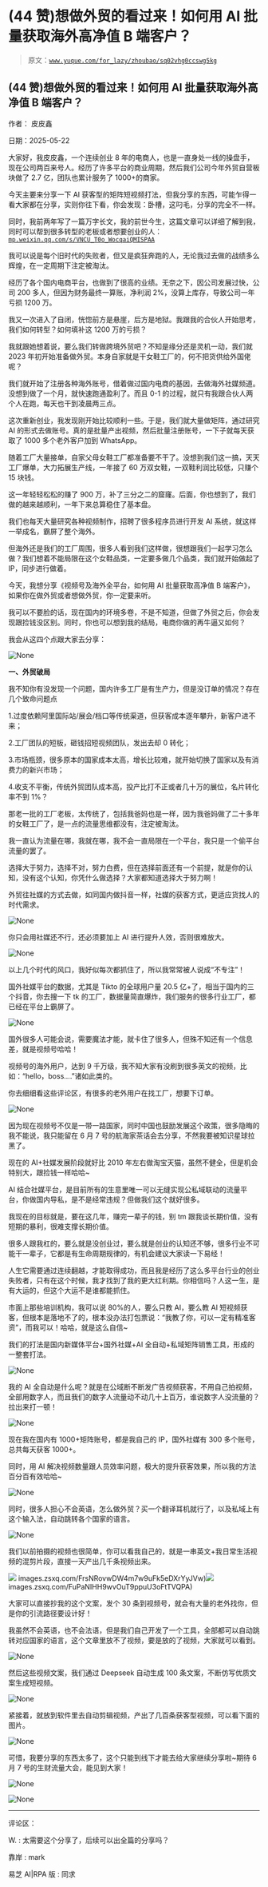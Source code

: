 # (44 赞)想做外贸的看过来！如何用 AI 批量获取海外高净值 B 端客户？

> 原文：[`www.yuque.com/for_lazy/zhoubao/sq02vhg0ccswg5kg`](https://www.yuque.com/for_lazy/zhoubao/sq02vhg0ccswg5kg)

## (44 赞)想做外贸的看过来！如何用 AI 批量获取海外高净值 B 端客户？

作者： 皮皮鑫

日期：2025-05-22

大家好，我皮皮鑫，一个连续创业 8 年的电商人，也是一直身处一线的操盘手，现在公司两百来号人。经历了许多平台的商业周期，然后我们公司今年外贸自营板块做了 2.7 亿，团队也累计服务了 1000+的商家。

今天主要来分享一下 AI 获客型的矩阵短视频打法，但我分享的东西，可能乍得一看大家都在分享，实则你往下看，你会发现：卧槽，这叼毛，分享的完全不一样。

同时，我前两年写了一篇万字长文，我的前世今生，这篇文章可以详细了解到我，同时可以帮到很多转型的老板或者想要创业的人： [`mp.weixin.qq.com/s/VNCU_T0o_WocqaiQMISPAA`](https://mp.weixin.qq.com/s/VNCU_T0o_WocqaiQMISPAA)

我可以说是每个旧时代的失败者，但又是疯狂奔跑的人，无论我过去做的战绩多么辉煌，在一定周期下注定被淘汰。

经历了各个国内电商平台，也做到了很高的业绩。无奈之下，因公司发展过快，公司 200 多人，但因为财务最终一算账，净利润 2%，没算上库存，导致公司一年亏损 1200 万。

我又一次进入了自闭，恍惚前方是悬崖，后方是地狱。我跟我的合伙人开始思考，我们如何转型？如何填补这 1200 万的亏损？

我就跟她想着说，要么我们转做跨境外贸吧？不知是缘分还是灵机一动，我们就 2023 年初开始准备做外贸。本身自家就是干女鞋工厂的，何不把货供给外国佬呢？

我们就开始了注册各种海外账号，借着做过国内电商的基因，去做海外社媒频道。没想到做了一个月，就快速跑通盈利了。而且 0-1 的过程，就只有我跟合伙人两个人在跑，每天也干到凌晨两三点。

这次重新创业，我发现刚开始比较顺利一些。于是，我们就大量做矩阵，通过研究 AI 的形式去做账号。真的是批量产出视频，然后批量注册账号，一下子就每天获取了 1000 多个老外客户加到 WhatsApp。

随着工厂大量接单，自家父母女鞋工厂都准备要不干了。没想到我们这一搞，天天工厂爆单，大力拓展生产线，一年接了 60 万双女鞋，一双鞋利润比较低，只赚个 15 块钱。

这一年轻轻松松的赚了 900 万，补了三分之二的窟窿。后面，你也想到了，我们做的越来越顺利，一年下来总算稳住了基本盘。

我们也每天大量研究各种视频制作，招聘了很多程序员进行开发 AI 系统，就这样一举成名，霸屏了整个海外。

但海外还是我们的工厂周围，很多人看到我们这样做，很想跟我们一起学习怎么做？我们想着不能局限在这个女鞋品类，一定要多做几个品类，我们就开始做起了 IP，同步进行做着。

今天，我想分享《视频号及海外全平台，如何用 AI 批量获取高净值 B 端客户》，如果你在做外贸或者想做外贸，你一定要来听。

我可以不要脸的话，现在国内的环境多卷，不是不知道，但做了外贸之后，你会发现跟捡钱没区别。同时，你也可以想到我的结局，电商你做的再牛逼又如何？

我会从这四个点跟大家去分享：

![](img/e147ea2eed4a168ceab10e4afa187a49.png "None")

**一、外贸破局**

我不知你有没发现一个问题，国内许多工厂是有生产力，但是没订单的情况？存在几个致命问题点

1.过度依赖阿里国际站/展会/档口等传统渠道，但获客成本逐年攀升，新客户进不来；

2.工厂团队的短板，砸钱招短视频团队，发出去却 0 转化；

3.市场瓶颈，很多原本的国家成本太高，增长比较难，就开始切换了国家以及有消费力的新兴市场；

4.收支不平衡，传统外贸团队成本高，投产比打不正或者几十万的展位，名片转化率不到 1%？

那老一批的工厂老板，太传统了，包括我爸妈也是一样，因为我爸妈做了二十多年的女鞋工厂了，是一点的流量思维都没有，注定被淘汰。

我一直认为流量在哪，我就在哪，我不会一直局限在一个平台，我只是一个偷平台流量的罢了。

选择大于努力，选择不对，努力白费，但在选择前面还有一个前提，就是你的认知，没有这个认知，你凭什么做选择？大家都知道选择大于努力啊！

外贸往社媒的方式去做，如同国内做抖音一样，社媒的获客方式，更适应货找人的时代需求。

![](img/0b338c2a681d801efcf4bff231c794f3.png "None")

你只会用社媒还不行，还必须要加上 AI 进行提升人效，否则很难放大。

![](img/8faadb4aca76ab4ac6d3ab9f41e4d9f4.png "None")

以上几个时代的风口，我好似每次都抓住了，所以我常常被人说成“不专注”！

国外社媒平台的数据，尤其是 Tikto 的全球用户量 20.5 亿+了，相当于国内的三个抖音，你去搜一下 tk 的工厂，数据量简直爆炸，我们服务的很多行业工厂，都已经在平台上霸屏了。

![](img/4cf326bc2c6bd5156cc8f890fa0b5769.png "None")

国外很多人可能会说，需要魔法才能，就卡住了很多人，但殊不知还有一个信息差，就是视频号哈哈！

视频号的海外用户，达到 9 千万级，我不知大家有没刷到很多英文的视频，比如：“hello，boss....”诸如此类的。

你去细细看这些评论区，有很多的老外用户在找工厂，想要下订单。

![](img/c447f3edceaef0d23e1be6fca4fd8f4e.png "None")

因为现在视频号不仅是一带一路国家，同时中国也鼓励发展这个政策，很多隐晦的我不能说，我只能留在 6 月 7 号的航海家茶话会去分享，不然我要被知识星球拉黑了。

现在的 AI+社媒发展阶段就好比 2010 年左右做淘宝天猫，虽然不健全，但是机会特别大，跟捡钱一样哈哈~

AI 结合社媒平台，是目前所有的生意里唯一可以无缝实现公私域联动的流量平台，你做国内导私，是不是经常违规？但做我们这个就好很多。

我现在的目标就是，要在这几年，赚完一辈子的钱，别 tm 跟我谈长期价值，没有短期的暴利，很难支撑长期价值。

很多人跟我杠的，要么就是没创业过，要么就是创业的认知还不够，很多行业不可能干一辈子，它都是有生命周期规律的，有机会建议大家读一下易经！

人生它需要通过连续翻越，才能取得成功，而且我是经历了这么多平台行业的创业失败者，只有在这个时候，我才找到了我的更大红利期。你相信吗？人这一生，是有大运的，但这个大运不是谁都能抓住。

市面上那些培训机构，我可以说 80%的人，要么只教 AI，要么教 AI 短视频获客，但根本是落地不了的，根本没办法打包票说：“我教了你，可以一定有精准客资”，而我可以！哈哈，就是这么自信~

我们的打法是国内新媒体平台+国外社媒+AI 全自动+私域矩阵销售工具，形成的一整套打法。

![](img/1821a8fb9cfe00f1c6ba4e3a6d9f9945.png "None")

我的 AI 全自动是什么呢？就是在公域断不断发广告视频获客，不用自己拍视频，全部用数字人，而且我们的数字人流量动不动几十上百万，谁说数字人没流量的？拉出来打一顿！

![](img/f70e54bc94d043c0ed9e1942e7e71508.png "None")

现在我在国内有 1000+矩阵账号，都是我自己的 IP，国外社媒有 300 多个账号，总共每天获客 1000+。

同时，用 AI 解决视频数量跟人员效率问题，极大的提升获客效果，所以我的方法百分百有效哈哈~

![](img/e1de68e8cce36c25a9a819b14afcee3f.png "None")

同时，很多人担心不会英语，怎么做外贸？买一个翻译耳机就行了，以及私域上有这个输入法，自动跳转各个国家的语言。

![](img/62f02099cb63c9f518b4ec0528f364b2.png "None")

我们以前拍摄的视频也很简单，你可以看我自己的，就是一串英文+我日常生活视频的混剪片段，直接一天产出几千条视频出来。

![](img/article-) images.zsxq.com/FrsNRovwDW4m7w9uFk5eDXrYyJVw)![](img/article-) images.zsxq.com/FuPaNIHH9wvOuT9ppuU3oFtTVQPA)

大家可以直接抄我的这个文案，发个 30 条到视频号，就会有大量的老外找你，但是你的引流路径要设计好！

我虽然不会英语，也不会法语，但是我们自己开发了一个工具，全部都可以自动跳转对应国家的语言，这个文章里放不了视频，要是放的了视频，大家就可以看到。

![](img/bef7152df5b11f0f2a93c426f50916db.png "None")

然后这些视频文案，我们通过 Deepseek 自动生成 100 条文案，不断仿写优质文案生成短视频。

![](img/fb91d6d6d99ff94ccf1c03e70dd4c7a3.png "None")

紧接着，就放到软件里去自动剪辑视频，产出了几百条获客型视频，可以看下面的图片。

![](img/f2ca3e88d04d33c5495dcd7e9bac227a.png "None")

可惜，我要分享的东西太多了，这个只能到线下才能去给大家继续分享啦~期待 6 月 7 号的生财流量大会，能见到大家！

![](img/39ef6b55f39f156b29a167f81829aa9d.png "None")

![](img/a37067aed0ef76c752e97557611dbf3e.png "None")

* * *

评论区：

W. : 太需要这个分享了，后续可以出全篇的分享吗？

靠岸 : mark

易芝 AI|RPA 版 : 同求